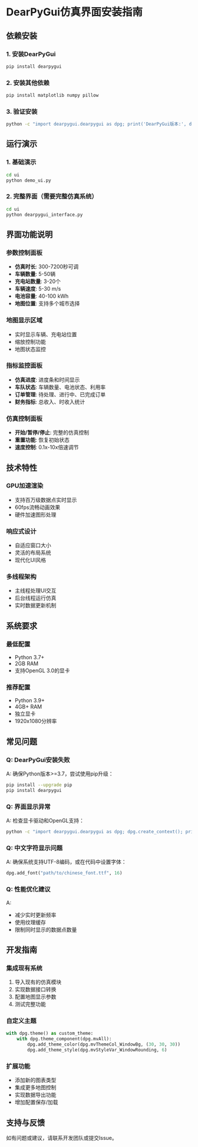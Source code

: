 # DearPyGui仿真界面安装指南

## 依赖安装

### 1. 安装DearPyGui
```bash
pip install dearpygui
```

### 2. 安装其他依赖
```bash
pip install matplotlib numpy pillow
```

### 3. 验证安装
```bash
python -c "import dearpygui.dearpygui as dpg; print('DearPyGui版本:', dpg.get_dearpygui_version())"
```

## 运行演示

### 1. 基础演示
```bash
cd ui
python demo_ui.py
```

### 2. 完整界面（需要完整仿真系统）
```bash
cd ui  
python dearpygui_interface.py
```

## 界面功能说明

### 参数控制面板
- **仿真时长**: 300-7200秒可调
- **车辆数量**: 5-50辆
- **充电站数量**: 3-20个
- **车辆速度**: 5-30 m/s
- **电池容量**: 40-100 kWh
- **地图位置**: 支持多个城市选择

### 地图显示区域
- 实时显示车辆、充电站位置
- 缩放控制功能
- 地图状态监控

### 指标监控面板
- **仿真进度**: 进度条和时间显示
- **车队状态**: 车辆数量、电池状态、利用率
- **订单管理**: 待处理、进行中、已完成订单
- **财务指标**: 总收入、时收入统计

### 仿真控制面板
- **开始/暂停/停止**: 完整的仿真控制
- **重置功能**: 恢复初始状态
- **速度控制**: 0.1x-10x倍速调节

## 技术特性

### GPU加速渲染
- 支持百万级数据点实时显示
- 60fps流畅动画效果
- 硬件加速图形处理

### 响应式设计
- 自适应窗口大小
- 灵活的布局系统
- 现代化UI风格

### 多线程架构
- 主线程处理UI交互
- 后台线程运行仿真
- 实时数据更新机制

## 系统要求

### 最低配置
- Python 3.7+
- 2GB RAM
- 支持OpenGL 3.0的显卡

### 推荐配置
- Python 3.9+
- 4GB+ RAM
- 独立显卡
- 1920x1080分辨率

## 常见问题

### Q: DearPyGui安装失败
A: 确保Python版本>=3.7，尝试使用pip升级：
```bash
pip install --upgrade pip
pip install dearpygui
```

### Q: 界面显示异常
A: 检查显卡驱动和OpenGL支持：
```bash
python -c "import dearpygui.dearpygui as dpg; dpg.create_context(); print('OpenGL支持正常')"
```

### Q: 中文字符显示问题
A: 确保系统支持UTF-8编码，或在代码中设置字体：
```python
dpg.add_font("path/to/chinese_font.ttf", 16)
```

### Q: 性能优化建议
A: 
- 减少实时更新频率
- 使用纹理缓存
- 限制同时显示的数据点数量

## 开发指南

### 集成现有系统
1. 导入现有的仿真模块
2. 实现数据接口转换
3. 配置地图显示参数
4. 测试完整功能

### 自定义主题
```python
with dpg.theme() as custom_theme:
    with dpg.theme_component(dpg.mvAll):
        dpg.add_theme_color(dpg.mvThemeCol_WindowBg, (30, 30, 30))
        dpg.add_theme_style(dpg.mvStyleVar_WindowRounding, 6)
```

### 扩展功能
- 添加新的图表类型
- 集成更多地图控制
- 实现数据导出功能
- 增加配置保存/加载

## 支持与反馈

如有问题或建议，请联系开发团队或提交Issue。 